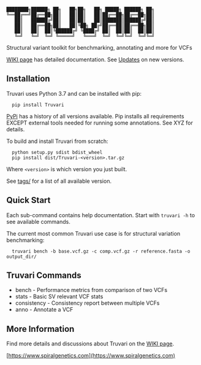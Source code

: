 
```
████████╗██████╗ ██╗   ██╗██╗   ██╗ █████╗ ██████╗ ██╗
╚══██╔══╝██╔══██╗██║   ██║██║   ██║██╔══██╗██╔══██╗██║
   ██║   ██████╔╝██║   ██║██║   ██║███████║██████╔╝██║
   ██║   ██╔══██╗██║   ██║╚██╗ ██╔╝██╔══██║██╔══██╗██║
   ██║   ██║  ██║╚██████╔╝ ╚████╔╝ ██║  ██║██║  ██║██║
   ╚═╝   ╚═╝  ╚═╝ ╚═════╝   ╚═══╝  ╚═╝  ╚═╝╚═╝  ╚═╝╚═╝
```

Structural variant toolkit for benchmarking, annotating and more for VCFs

[WIKI page](https://github.com/spiralgenetics/truvari/wiki) has detailed documentation.
See [Updates](https://github.com/spiralgenetics/truvari/wiki/Updates) on new versions.

## Installation
Truvari uses Python 3.7 and can be installed with pip:
```
  pip install Truvari 
```
[PyPi](https://pypi.org/project/Truvari/#history) has a history of all versions available. Pip installs all requirements EXCEPT external tools needed for running some annotations. See XYZ for details. 

To build and install Truvari from scratch:
```
  python setup.py sdist bdist_wheel
  pip install dist/Truvari-<version>.tar.gz
```
Where `<version>` is which version you just built.
 
 See [tags/](https://github.com/spiralgenetics/truvari/tags/) for a list of all available version.
 
## Quick Start

Each sub-command contains help documentation. Start with `truvari -h` to see available commands.

The current most common Truvari use case is for structural variation benchmarking:
```
  truvari bench -b base.vcf.gz -c comp.vcf.gz -r reference.fasta -o output_dir/
```
## Truvari Commands

 - bench - Performance metrics from comparison of two VCFs
 - stats - Basic SV relevant VCF stats
 - consistency - Consistency report between multiple VCFs
 - anno - Annotate a VCF

## More Information

Find more details and discussions about Truvari on the [WIKI page](https://github.com/spiralgenetics/truvari/wiki).

[https://www.spiralgenetics.com](https://www.spiralgenetics.com)
